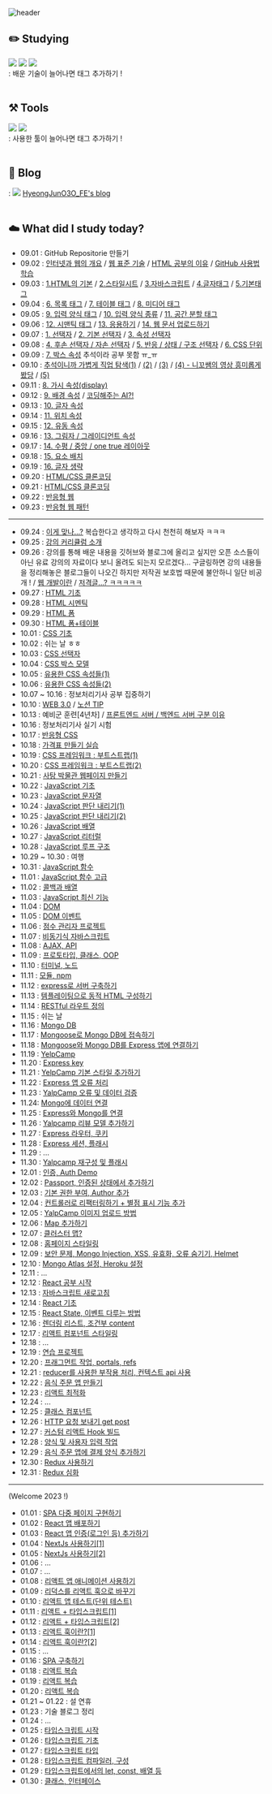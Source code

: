 ![header](<https://capsule-render.vercel.app/api?type=waving&color=gradient&height=300&section=header&text=What did I study today?&fontSize=50>)
<br>

## ✏️ Studying

<img src="https://img.shields.io/badge/HTML5-E34F26?style=for-the-badge&logo=HTML5&logoColor=black"> <img src="https://img.shields.io/badge/CSS3-1572B6?style=for-the-badge&logo=CSS3&logoColor=black"> <img src="https://img.shields.io/badge/JavaScript-F7DF1E?style=for-the-badge&logo=JavaScript&logoColor=black">
<br>
: 배운 기술이 늘어나면 태그 추가하기 !
<br>
<br>

## ⚒️ Tools

<img src="https://img.shields.io/badge/Visual Studio Code-007ACC?style=for-the-badge&logo=Visual Studio Code&logoColor=black"> <img src="https://img.shields.io/badge/GitHub-181717?style=for-the-badge&logo=GitHub&logoColor=black">
<br>
: 사용한 툴이 늘어나면 태그 추가하기 !
<br>
<br>

## 🌿 Blog

: <img src="https://img.shields.io/badge/Tistory-000000?style=for-the-badge&logo=Tistory&logoColor=#000000"> [HyeongJunO3O_FE's blog](https://hyeongjun030-fe-developer.tistory.com/)
<br>
<br>

## ☁️ What did I study today?

- 09.01 : GitHub Repositorie 만들기 <br>
- 09.02 : [인터넷과 웹의 개요](https://hyeongjun030-fe-developer.tistory.com/6?category=1018163) / [웹 표준 기술](https://hyeongjun030-fe-developer.tistory.com/7?category=1018163) / [HTML 공부의 이유](https://hyeongjun030-fe-developer.tistory.com/8?category=1018163) / [GitHub 사용법 학습](https://hyeongjun030-fe-developer.tistory.com/47?category=1018163)<br>
- 09.03 : [1.HTML의 기본](https://hyeongjun030-fe-developer.tistory.com/9?category=1018007) / [2.스타일시트](https://hyeongjun030-fe-developer.tistory.com/10?category=1018007) / [3.자바스크립트](https://hyeongjun030-fe-developer.tistory.com/11?category=1018007) / [4.글자태그](https://hyeongjun030-fe-developer.tistory.com/12?category=1018007) / [5.기본태그](https://hyeongjun030-fe-developer.tistory.com/13?category=1018007) <br>
- 09.04 : [6. 목록 태그](https://hyeongjun030-fe-developer.tistory.com/14?category=1018007) / [7. 테이블 태그](https://hyeongjun030-fe-developer.tistory.com/15) / [8. 미디어 태그](https://hyeongjun030-fe-developer.tistory.com/16) <br>
- 09.05 : [9. 입력 양식 태그](https://hyeongjun030-fe-developer.tistory.com/17?category=1018007) / [10. 입력 양식 종류](https://hyeongjun030-fe-developer.tistory.com/18?category=1018007) / [11. 공간 분할 태그](https://hyeongjun030-fe-developer.tistory.com/19?category=1018007)<br>
- 09.06 : [12. 시맨틱 태그](https://hyeongjun030-fe-developer.tistory.com/20?category=1018007) / [13. 응용하기](https://hyeongjun030-fe-developer.tistory.com/21?category=1018007) / [14. 웹 문서 업로드하기](https://hyeongjun030-fe-developer.tistory.com/50?category=1018007)<br>
- 09.07 : [1. 선택자](https://hyeongjun030-fe-developer.tistory.com/22?category=1018008) / [2. 기본 선택자](https://hyeongjun030-fe-developer.tistory.com/24?category=1018008) / [3. 속성 선택자](https://hyeongjun030-fe-developer.tistory.com/25?category=1018008) <br>
- 09.08 : [4. 후손 선택자 / 자손 선택자](https://hyeongjun030-fe-developer.tistory.com/26) / [5. 반응 / 상태 / 구조 선택자](https://hyeongjun030-fe-developer.tistory.com/27) / [6. CSS 단위](https://hyeongjun030-fe-developer.tistory.com/28) <br>
- 09.09 : [7. 박스 속성](https://hyeongjun030-fe-developer.tistory.com/29) 추석이라 공부 못함 ㅠ\_ㅠ <br>
- 09.10 : [추석이니까 가볍게 직업 탐색(1)](https://www.youtube.com/watch?v=1t9nKrsdkdw&ab_channel=%EC%A1%B0%EC%BD%94%EB%94%A9JoCoding) / [(2)](https://www.youtube.com/watch?v=TTLHd3IyErM&ab_channel=%EB%93%9C%EB%A6%BC%EC%BD%94%EB%94%A9) / [(3)](https://www.youtube.com/watch?v=yLw591Fn3JU&ab_channel=%EB%9D%BC%EB%A7%A4%EA%B0%9C%EB%B0%9C%EC%9E%90) / [(4) - 니꼬쌤의 영상 흥미롭게 봤당](https://www.youtube.com/watch?v=UJTAGM6yo6g&ab_channel=%EB%85%B8%EB%A7%88%EB%93%9C%EC%BD%94%EB%8D%94NomadCoders) / [(5)](https://www.youtube.com/watch?v=2to3IQFhZVo&ab_channel=eo) <br>
- 09.11 : [8. 가시 속성(display)](https://hyeongjun030-fe-developer.tistory.com/57) <br>
- 09.12 : [9. 배경 속성](https://hyeongjun030-fe-developer.tistory.com/58) / [코딩해주는 AI?!](https://www.youtube.com/watch?v=R-lIeSR8-hE&ab_channel=%EC%BD%94%EB%94%A9%EC%95%A0%ED%94%8C) <br>
- 09.13 : [10. 글자 속성](https://hyeongjun030-fe-developer.tistory.com/59?category=1018008) <br>
- 09.14 : [11. 위치 속성](https://hyeongjun030-fe-developer.tistory.com/61) <br>
- 09.15 : [12. 유동 속성](https://hyeongjun030-fe-developer.tistory.com/62?category=1018008) <br>
- 09.16 : [13. 그림자 / 그레이디언트 속성](https://hyeongjun030-fe-developer.tistory.com/63?category=1018008) <br>
- 09.17 : [14. 수평 / 중앙 / one true 레이아웃](https://hyeongjun030-fe-developer.tistory.com/64) <br>
- 09.18 : [15. 요소 배치](https://hyeongjun030-fe-developer.tistory.com/66) <br>
- 09.19 : [16. 글자 생략](https://hyeongjun030-fe-developer.tistory.com/67) <br>
- 09.20 : [HTML/CSS 클론코딩](https://hyeongjun030-fe-developer.tistory.com/68) <br>
- 09.21 : [HTML/CSS 클론코딩](https://hyeongjun030-fe-developer.tistory.com/68) <br>
- 09.22 : [반응형 웹](https://hyeongjun030-fe-developer.tistory.com/70) <br>
- 09.23 : [반응형 웹 패턴](https://hyeongjun030-fe-developer.tistory.com/71) <br>

---

- 09.24 : [이게 맞나...?](https://hyeongjun030-fe-developer.tistory.com/72) 복습한다고 생각하고 다시 천천히 해보자 ㅋㅋㅋ <br>
- 09.25 : [강의 커리큘럼 소개](https://www.udemy.com/course/the-web-developer-bootcamp-2021-korea/) <br>
- 09.26 : 강의를 통해 배운 내용을 깃허브와 블로그에 올리고 싶지만 오픈 소스들이 아닌 유료 강의의 자료이다 보니 올려도 되는지 모르겠다... 구글링하면 강의 내용들을 정리해놓은 블로그들이 나오긴 하지만 저작권 보호법 때문에 불안하니 일단 비공개 ! / [웹 개발이란](https://hyeongjun030-fe-developer.tistory.com/74) / [저격글...? ㅋㅋㅋㅋㅋ](https://hyeongjun030-fe-developer.tistory.com/73) <br>
- 09.27 : [HTML 기초](https://www.udemy.com/course/the-web-developer-bootcamp-2021-korea/learn/lecture/28494686#content) <br>
- 09.28 : [HTML 시멘틱](https://www.udemy.com/course/the-web-developer-bootcamp-2021-korea/learn/lecture/28494756#content) <br>
- 09.29 : [HTML 폼](https://www.udemy.com/course/the-web-developer-bootcamp-2021-korea/learn/lecture/28494882?start=705#content) <br>
- 09.30 : [HTML 폼+테이블](https://wㄴww.udemy.com/course/the-web-developer-bootcamp-2021-korea/learn/lecture/28494864#content) <br>
- 10.01 : [CSS 기초](https://www.udemy.com/course/the-web-developer-bootcamp-2021-korea/learn/lecture/28494898#content) <br>
- 10.02 : 쉬는 날 ㅎㅎ
- 10.03 : [CSS 선택자](https://www.udemy.com/course/the-web-developer-bootcamp-2021-korea/learn/lecture/28494968#overview) <br>
- 10.04 : [CSS 박스 모델](https://www.udemy.com/course/the-web-developer-bootcamp-2021-korea/learn/lecture/28495016#overview) <br>
- 10.05 : [유용한 CSS 속성들(1)](https://www.udemy.com/course/the-web-developer-bootcamp-2021-korea/learn/lecture/28495068#overview) <br>
- 10.06 : [유용한 CSS 속성들(2)](https://www.udemy.com/course/the-web-developer-bootcamp-2021-korea/learn/lecture/28495082#overview) <br>
- 10.07 ~ 10.16 : 정보처리기사 공부 집중하기
- 10.10 : [WEB 3.0](https://www.youtube.com/watch?v=RLVl22v3djc&ab_channel=%EB%85%B8%EB%A7%88%EB%93%9C%EC%BD%94%EB%8D%94NomadCoders) / [노션 TIP](https://www.youtube.com/watch?v=XCAwSBdeejU&ab_channel=%EB%85%B8%EB%A7%88%EB%93%9C%EC%BD%94%EB%8D%94NomadCoders)<br>
- 10.13 : 예비군 훈련[4년차] / [프론트엔드 서버 / 백엔드 서버 구분 이유](https://www.youtube.com/watch?v=9suWgeLZhLg&ab_channel=%EB%9D%BC%EB%A7%A4%EA%B0%9C%EB%B0%9C%EC%9E%90) <br>
- 10.16 : 정보처리기사 실기 시험
- 10.17 : [반응형 CSS](https://www.udemy.com/course/the-web-developer-bootcamp-2021-korea/learn/lecture/28495118#overview) <br>
- 10.18 : [가격표 만들기 실습](https://www.udemy.com/course/the-web-developer-bootcamp-2021-korea/learn/lecture/28495160#overview) <br>
- 10.19 : [CSS 프레임워크 : 부트스트랩(1)](https://www.udemy.com/course/the-web-developer-bootcamp-2021-korea/learn/lecture/28495198#overview) <br>
- 10.20 : [CSS 프레임워크 : 부트스트랩(2)](https://www.udemy.com/course/the-web-developer-bootcamp-2021-korea/learn/lecture/28495198#overview) <br>
- 10.21 : [사탕 박물관 웹페이지 만들기](https://www.udemy.com/course/the-web-developer-bootcamp-2021-korea/learn/lecture/28495332#overview)<br>
- 10.22 : [JavaScript 기초](https://www.udemy.com/course/the-web-developer-bootcamp-2021-korea/learn/lecture/28495358#overview)<br>
- 10.23 : [JavaScript 문자열](https://www.udemy.com/course/the-web-developer-bootcamp-2021-korea/learn/lecture/28495394#overview)<br>
- 10.24 : [JavaScript 판단 내리기(1)](https://www.udemy.com/course/the-web-developer-bootcamp-2021-korea/learn/lecture/28495418#overview)<br>
- 10.25 : [JavaScript 판단 내리기(2)](https://www.udemy.com/course/the-web-developer-bootcamp-2021-korea/learn/lecture/28495418#overview)<br>
- 10.26 : [JavaScript 배열](https://www.udemy.com/course/the-web-developer-bootcamp-2021-korea/learn/lecture/28495480#overview)<br>
- 10.27 : [JavaScript 리터럴](https://www.udemy.com/course/the-web-developer-bootcamp-2021-korea/learn/lecture/28495526#overview)<br>
- 10.28 : [JavaScript 루프 구조](https://www.udemy.com/course/the-web-developer-bootcamp-2021-korea/learn/lecture/28495542#overview)<br>
- 10.29 ~ 10.30 : 여행
- 10.31 : [JavaScript 함수](https://www.udemy.com/course/the-web-developer-bootcamp-2021-korea/learn/lecture/28495594#overview)<br>
- 11.01 : [JavaScript 함수 고급](https://www.udemy.com/course/the-web-developer-bootcamp-2021-korea/learn/lecture/28495628#overview)<br>
- 11.02 : [콜백과 배열](https://www.udemy.com/course/the-web-developer-bootcamp-2021-korea/learn/lecture/28495688#overview)<br>
- 11.03 : [JavaScript 최신 기능](https://www.udemy.com/course/the-web-developer-bootcamp-2021-korea/learn/lecture/28495750#overview)<br>
- 11.04 : [DOM](https://www.udemy.com/course/the-web-developer-bootcamp-2021-korea/learn/lecture/28495788#overview)<br>
- 11.05 : [DOM 이벤트](https://www.udemy.com/course/the-web-developer-bootcamp-2021-korea/learn/lecture/28495848#overview)<br>
- 11.06 : [점수 관리자 프로젝트](https://www.udemy.com/course/the-web-developer-bootcamp-2021-korea/learn/lecture/28495894#overview)<br>
- 11.07 : [비동기식 자바스크립트](https://www.udemy.com/course/the-web-developer-bootcamp-2021-korea/learn/lecture/28495906#overview)<br>
- 11.08 : [AJAX, API](https://www.udemy.com/course/the-web-developer-bootcamp-2021-korea/learn/lecture/28495936#overview)<br>
- 11.09 : [프로토타입, 클래스, OOP](https://www.udemy.com/course/the-web-developer-bootcamp-2021-korea/learn/lecture/28495978#overview)<br>
- 11.10 : [터미널, 노드](https://www.udemy.com/course/the-web-developer-bootcamp-2021-korea/learn/lecture/28496012#overview)<br>
- 11.11 : [모듈, npm](https://www.udemy.com/course/the-web-developer-bootcamp-2021-korea/learn/lecture/28496074#overview)<br>
- 11.12 : [express로 서버 구축하기](https://www.udemy.com/course/the-web-developer-bootcamp-2021-korea/learn/lecture/28496100#overview)<br>
- 11.13 : [템플레이팅으로 동적 HTML 구성하기](https://www.udemy.com/course/the-web-developer-bootcamp-2021-korea/learn/lecture/28496150#overview)<br>
- 11.14 : [RESTful 라우트 정의](https://www.udemy.com/course/the-web-developer-bootcamp-2021-korea/learn/lecture/28496192#overview)<br>
- 11.15 : 쉬는 날
- 11.16 : [Mongo DB](https://www.udemy.com/course/the-web-developer-bootcamp-2021-korea/learn/lecture/28496266#overview)<br>
- 11.17 : [Mongoose로 Mongo DB에 접속하기](https://www.udemy.com/course/the-web-developer-bootcamp-2021-korea/learn/lecture/28496302#overview)<br>
- 11.18 : [Mongoose와 Mongo DB를 Express 앱에 연결하기](https://www.udemy.com/course/the-web-developer-bootcamp-2021-korea/learn/lecture/28496394#overview)<br>
- 11.19 : [YelpCamp](https://www.udemy.com/course/the-web-developer-bootcamp-2021-korea/learn/lecture/28496438#overview)<br>
- 11.20 : [Express key](https://www.udemy.com/course/the-web-developer-bootcamp-2021-korea/learn/lecture/28496478#overview)<br>
- 11.21 : [YelpCamp 기본 스타일 추가하기](https://www.udemy.com/course/the-web-developer-bootcamp-2021-korea/learn/lecture/28496508#overview)<br>
- 11.22 : [Express 앱 오류 처리](https://www.udemy.com/course/the-web-developer-bootcamp-2021-korea/learn/lecture/28496548#overview)<br>
- 11.23 : [YalpCamp 오류 및 데이터 검증](https://www.udemy.com/course/the-web-developer-bootcamp-2021-korea/learn/lecture/28496586#overview)<br>
- 11.24: [Mongo에 데이터 연결](https://www.udemy.com/course/the-web-developer-bootcamp-2021-korea/learn/lecture/28496618#overview)<br>
- 11.25 : [Express와 Mongo를 연결](https://www.udemy.com/course/the-web-developer-bootcamp-2021-korea/learn/lecture/28496690#overview)<br>
- 11.26 : [Yalpcamp 리뷰 모델 추가하기](https://www.udemy.com/course/the-web-developer-bootcamp-2021-korea/learn/lecture/28496760#overview)<br>
- 11.27 : [Express 라우터, 쿠키](https://www.udemy.com/course/the-web-developer-bootcamp-2021-korea/learn/lecture/28496820#overview)<br>
- 11.28 : [Express 세션, 플래시](https://www.udemy.com/course/the-web-developer-bootcamp-2021-korea/learn/lecture/28496864#overview)<br>
- 11.29 : ...
- 11.30 : [Yalpcamp 재구성 및 플래시](https://www.udemy.com/course/the-web-developer-bootcamp-2021-korea/learn/lecture/28496914#overview)<br>
- 12.01 : [인증, Auth Demo](https://www.udemy.com/course/the-web-developer-bootcamp-2021-korea/learn/lecture/28496980#overview)<br>
- 12.02 : [Passport, 인증된 상태에서 추가하기](https://www.udemy.com/course/the-web-developer-bootcamp-2021-korea/learn/lecture/28497050#overview)<br>
- 12.03 : [기본 권한 부여, Author 추가](https://www.udemy.com/course/the-web-developer-bootcamp-2021-korea/learn/lecture/28497112#overview)<br>
- 12.04 : [컨트롤러로 리팩터링하기 + 별점 표시 기능 추가](https://www.udemy.com/course/the-web-developer-bootcamp-2021-korea/learn/lecture/28497174#overview)<br>
- 12.05 : [YalpCamp 이미지 업로드 방법](https://www.udemy.com/course/the-web-developer-bootcamp-2021-korea/learn/lecture/28497200#overview)<br>
- 12.06 : [Map 추가하기](https://www.udemy.com/course/the-web-developer-bootcamp-2021-korea/learn/lecture/28497256#overview)<br>
- 12.07 : [클러스터 맵?](https://www.udemy.com/course/the-web-developer-bootcamp-2021-korea/learn/lecture/28497284#overview)<br>
- 12.08 : [홈페이지 스타일링](https://www.udemy.com/course/the-web-developer-bootcamp-2021-korea/learn/lecture/28497326#overview)<br>
- 12.09 : [보안 문제, Mongo Injection, XSS, 유효화, 오류 숨기기, Helmet](https://www.udemy.com/course/the-web-developer-bootcamp-2021-korea/learn/lecture/28497364#overview)<br>
- 12.10 : [Mongo Atlas 설정, Heroku 설정](https://www.udemy.com/course/the-web-developer-bootcamp-2021-korea/learn/lecture/28497408#overview)<br>
- 12.11 : ...
- 12.12 : [React 공부 시작](https://www.udemy.com/course/best-react/learn/lecture/28516611#overview)<br>
- 12.13 : [자바스크립트 새로고침](https://www.udemy.com/course/best-react/learn/lecture/28517067#overview)<br>
- 12.14 : [React 기초](https://www.udemy.com/course/best-react/learn/lecture/28517121#overview)<br>
- 12.15 : [React State, 이벤트 다루는 방법](https://www.udemy.com/course/best-react/learn/lecture/28517289#overview)<br>
- 12.16 : [렌더링 리스트, 조건부 content](https://www.udemy.com/course/best-react/learn/lecture/28517421#overview)<br>
- 12.17 : [리액트 컴포넌트 스타일링](https://www.udemy.com/course/best-react/learn/lecture/28517493#overview)<br>
- 12.18 : ...
- 12.19 : [연습 프로젝트](https://www.udemy.com/course/best-react/learn/lecture/28517569#overview)<br>
- 12.20 : [프래그먼트 작업, portals, refs](https://www.udemy.com/course/best-react/learn/lecture/28517611#overview)<br>
- 12.21 : [reducer를 사용한 부작용 처리, 컨텍스트 api 사용](https://www.udemy.com/course/best-react/learn/lecture/28517643#overview)<br>
- 12.22 : [음식 주문 앱 만들기](https://www.udemy.com/course/best-react/learn/lecture/28517643#overview)<br>
- 12.23 : [리액트 최적화](https://www.udemy.com/course/best-react/learn/lecture/28517767#overview)<br>
- 12.24 : ...
- 12.25 : [클래스 컴포넌트](https://www.udemy.com/course/best-react/learn/lecture/28517803#overview)<br>
- 12.26 : [HTTP 요청 보내기 get post](https://www.udemy.com/course/best-react/learn/lecture/28517841#overview)<br>
- 12.27 : [커스텀 리액트 Hook 빌드](https://www.udemy.com/course/best-react/learn/lecture/28517871#overview)<br>
- 12.28 : [양식 및 사용자 입력 작업](https://www.udemy.com/course/best-react/learn/lecture/28517905#overview)<br>
- 12.29 : [음식 주문 앱에 결제 양식 추가하기](https://www.udemy.com/course/best-react/learn/lecture/28517959#overview)<br>
- 12.30 : [Redux 사용하기](https://www.udemy.com/course/best-react/learn/lecture/28518019#overview)<br>
- 12.31 : [Redux 심화](https://www.udemy.com/course/best-react/learn/lecture/28518111#overview)<br>

---

(Welcome 2023 !)

- 01.01 : [SPA 다중 페이지 구현하기](https://www.udemy.com/course/best-react/learn/lecture/28518173#overview)<br>
- 01.02 : [React 앱 배포하기](https://www.udemy.com/course/best-react/learn/lecture/28518283#overview)<br>
- 01.03 : [React 앱 인증(로그인 등) 추가하기](https://www.udemy.com/course/best-react/learn/lecture/28518305#overview)<br>
- 01.04 : [NextJs 사용하기[1]](https://www.udemy.com/course/best-react/learn/lecture/28518345#overview)<br>
- 01.05 : [NextJs 사용하기[2]](https://www.udemy.com/course/best-react/learn/lecture/28518345#overview)<br>
- 01.06 : ...
- 01.07 : ...
- 01.08 : [리액트 앱 애니메이션 사용하기](https://www.udemy.com/course/best-react/learn/lecture/28518483#overview)<br>
- 01.09 : [리덕스를 리액트 훅으로 바꾸기](https://www.udemy.com/course/best-react/learn/lecture/28518549#overview)<br>
- 01.10 : [리액트 앱 테스트(단위 테스트)](https://www.udemy.com/course/best-react/learn/lecture/28518609#overview)<br>
- 01.11 : [리액트 + 타입스크립트[1]](https://www.udemy.com/course/best-react/learn/lecture/28518657#overview)<br>
- 01.12 : [리액트 + 타입스크립트[2]](https://www.udemy.com/course/best-react/learn/lecture/28518657#overview)<br>
- 01.13 : [리액트 훅이란?[1]](https://www.udemy.com/course/best-react/learn/lecture/28518741#overview)<br>
- 01.14 : [리액트 훅이란?[2]](https://www.udemy.com/course/best-react/learn/lecture/28518741#overview)<br>
- 01.15 : ...
- 01.16 : [SPA 구축하기](https://www.udemy.com/course/best-react/learn/lecture/28518859#overview)<br>
- 01.18 : [리액트 복습](https://www.udemy.com/course/best-react/learn/lecture/28518859#overview)<br>
- 01.19 : [리액트 복습](https://www.udemy.com/course/best-react/learn/lecture/28518859#overview)<br>
- 01.20 : [리액트 복습](https://www.udemy.com/course/best-react/learn/lecture/28518859#overview)<br>
- 01.21 ~ 01.22 : 설 연휴
- 01.23 : 기술 블로그 정리
- 01.24 : ...
- 01.25 : [타입스크립트 시작](https://www.udemy.com/course/best-typescript-21/learn/lecture/27937464?start=0#overview)<br>
- 01.26 : [타입스크립트 기초](https://www.udemy.com/course/best-typescript-21/learn/lecture/27937464?start=0#overview)<br>
- 01.27 : [타입스크립트 타입](https://www.udemy.com/course/best-typescript-21/learn/lecture/27937528#overview)<br>
- 01.28 : [타입스크립트 컴파일러, 구성](https://www.udemy.com/course/best-typescript-21/learn/lecture/27937676#overview)<br>
- 01.29 : [타입스크립트에서의 let, const, 배열 등](https://www.udemy.com/course/best-typescript-21/learn/lecture/27937776#overview)<br>
- 01.30 : [클래스, 인터페이스](https://www.udemy.com/course/best-typescript-21/learn/lecture/27937826#overview)<br>
